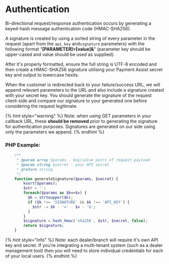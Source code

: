 # Authentication

Bi-directional request/response authentication occurs by generating a keyed-hash message authentication code \(HMAC-SHA256\).

A signature is created by using a sorted string of every parameter in the request \(apart from the `api_key​` and​ `signature​` parameters\) with the following format “**​\[PARAMETER\]​=\[value\]​&**” \(parameter key should be upper-cased and value should be used as supplied\).

After it's properly formatted, ensure the full string is UTF-8 encoded and then create a HMAC-SHA256 signature utilising your Payment Assist secret key and output to lowercase hexits.

When the customer is redirected back to your failure/success URL, we will append relevant parameters to the URL and also include a signature created with your secret key. You should generate the signature of the request client-side and compare our signature to your generated one before considering the request legitimate.

{% hint style="warning" %}
Note: when using GET parameters in your callback URL, these **should be removed** prior to generating the signature for authentication purposes. Signatures are generated on our side using only the parameters we append.
{% endhint %}

### PHP Example:

```php
    /**
     * @param array $params - key/value pairs of request payload
     * @param string $secret - your API secret
     * @return string
     */
    function generateSignature($params, $secret) {
        ksort($params);
        $str = '';
        foreach($params as $k=>$v) {
          $k = strtoupper($k);
          if ($k !== 'SIGNATURE' && $k !== 'API_KEY') {
            $str .= $k . '=' . $v . '&';
          }
        }
        $signature = hash_hmac('sha256', $str, $secret, false);
        return $signature;
    }
```

{% hint style="info" %}
Note: each dealer/branch will require it's own API key and secret. If you're integrating a multi-tenant system \(such as a dealer management tool\) then you will need to store individual credentials for each of your local users.
{% endhint %}

